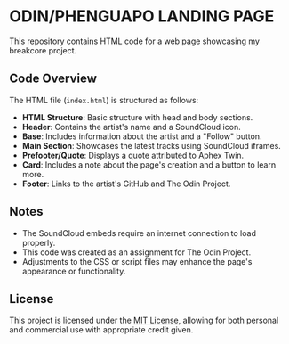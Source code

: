# ODIN/PHENGUAPO LANDING PAGE

This repository contains HTML code for a web page showcasing my breakcore project.

## Code Overview

The HTML file (`index.html`) is structured as follows:

- **HTML Structure**: Basic structure with head and body sections.
- **Header**: Contains the artist's name and a SoundCloud icon.
- **Base**: Includes information about the artist and a "Follow" button.
- **Main Section**: Showcases the latest tracks using SoundCloud iframes.
- **Prefooter/Quote**: Displays a quote attributed to Aphex Twin.
- **Card**: Includes a note about the page's creation and a button to learn more.
- **Footer**: Links to the artist's GitHub and The Odin Project.

## Notes

- The SoundCloud embeds require an internet connection to load properly.
- This code was created as an assignment for The Odin Project.
- Adjustments to the CSS or script files may enhance the page's appearance or functionality.

## License

This project is licensed under the [MIT License](/LICENSE), allowing for both personal and commercial use with appropriate credit given.
